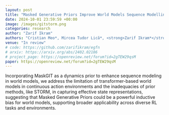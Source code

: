 ```yaml
---
layout: post
title: "Masked Generative Priors Improve World Models Sequence Modelling Capabilities"
date: 2024-10-01 23:59:59 +00:00
image: /images/gitstorm.png
categories: research
author: "Zarif Ikram"
authors: "Cristian Meo*, Mircea Tudor Lică*, <strong>Zarif Ikram*</strong>, Akihiro Nakano, Vedant Shah, Aniket Rajiv Didolkar, Dianbo Liu, Anirudh Goyal, Justin Dauwels"
venue: "In review"
# code: https://github.com/zarifikram/egfn
# arxiv: https://arxiv.org/abs/2402.02186
# project_page: https://openreview.net/forum?id=2gTEW29qsM
paper: https://openreview.net/forum?id=2gTEW29qsM
---
```


Incorporating MaskGIT as a dynamics prior to enhance sequence modeling in world models, we address the limitation of transformer-based world models in continuous action environments and the inadequacies of prior methods, like STORM, in capturing effective state representations,  suggesting that Masked Generative Priors could be a powerful inductive bias for world models, supporting broader applicability across diverse RL tasks and environments.
